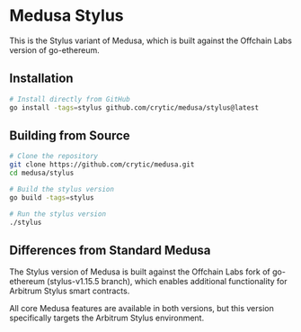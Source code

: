 # Medusa Stylus

This is the Stylus variant of Medusa, which is built against the Offchain Labs version of go-ethereum.

## Installation

```bash
# Install directly from GitHub
go install -tags=stylus github.com/crytic/medusa/stylus@latest
```

## Building from Source

```bash
# Clone the repository
git clone https://github.com/crytic/medusa.git
cd medusa/stylus

# Build the stylus version
go build -tags=stylus

# Run the stylus version
./stylus
```

## Differences from Standard Medusa

The Stylus version of Medusa is built against the Offchain Labs fork of go-ethereum (stylus-v1.15.5 branch),
which enables additional functionality for Arbitrum Stylus smart contracts.

All core Medusa features are available in both versions, but this version specifically targets
the Arbitrum Stylus environment.